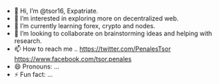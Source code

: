 - 👋 Hi, I’m @tsor16, Expatriate.
- 👀 I’m interested in exploring more on decentralized web.
- 🌱 I’m currently learning forex, crypto and nodes.
- 💞️ I’m looking to collaborate on brainstorming ideas and helping with research.
- 📫 How to reach me ..
https://twitter.com/PenalesTsor
https://www.facebook.com/tsor.penales
- 😄 Pronouns: ...
- ⚡ Fun fact: ...

<!---
tsor16/tsor16 is a ✨ special ✨ repository because its `README.md` (this file) appears on your GitHub profile.
You can click the Preview link to take a look at your changes.
--->

